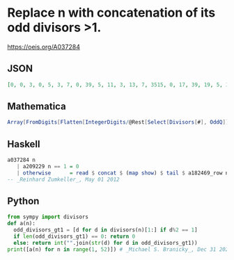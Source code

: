 # Replace n with concatenation of its odd divisors \>1\.
https://oeis.org/A037284
## JSON
```JSON
[0, 0, 3, 0, 5, 3, 7, 0, 39, 5, 11, 3, 13, 7, 3515, 0, 17, 39, 19, 5, 3721, 11, 23, 3, 525, 13, 3927, 7, 29, 3515, 31, 0, 31133, 17, 5735, 39, 37, 19, 31339, 5, 41, 3721, 43, 11, 3591545, 23, 47, 3, 749, 525, 31751]
```
## Mathematica
```Mathematica
Array[FromDigits[Flatten[IntegerDigits/@Rest[Select[Divisors[#], OddQ]]]]&, 60] (* _Harvey P. Dale_, Mar 03 2014 *)
```
## Haskell
```Haskell
a037284 n
   | a209229 n == 1 = 0
   | otherwise      = read $ concat $ (map show) $ tail $ a182469_row n
-- _Reinhard Zumkeller_, May 01 2012
```
## Python
```Python
from sympy import divisors
def a(n):
  odd_divisors_gt1 = [d for d in divisors(n)[1:] if d%2 == 1]
  if len(odd_divisors_gt1) == 0: return 0
  else: return int("".join(str(d) for d in odd_divisors_gt1))
print([a(n) for n in range(1, 52)]) # _Michael S. Branicky_, Dec 31 2020
```
